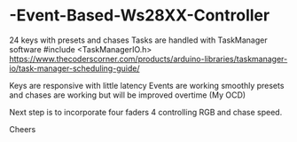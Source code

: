 # -Event-Based-Ws28XX-Controller

24 keys with presets and chases 
Tasks are handled with TaskManager software 
#include <TaskManagerIO.h>
https://www.thecoderscorner.com/products/arduino-libraries/taskmanager-io/task-manager-scheduling-guide/

Keys are responsive with little latency 
Events are working smoothly 
presets and chases are working but will be improved overtime (My OCD)

Next step is to incorporate four faders 4 controlling RGB and chase speed.

Cheers

